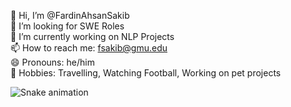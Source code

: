 
👋 Hi, I’m @FardinAhsanSakib \
👀 I’m looking for SWE Roles \
🔭 I’m currently working on NLP Projects \
📫 How to reach me: fsakib@gmu.edu \
😄 Pronouns: he/him \
💞️ Hobbies: Travelling, Watching Football, Working on pet projects


![Snake animation](https://github.com/FardinAhsanSakib/FardinAhsanSakib/blob/output/github-contribution-grid-snake.svg)
